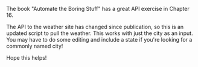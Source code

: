 The book "Automate the Boring Stuff" has a great API exercise in Chapter 16.

The API to the weather site has changed since publication, so this is an updated script to pull the weather. This works with just the city as an input. You may have to do some editing and include a state if you're looking for a commonly named city!

Hope this helps!
